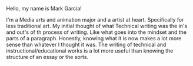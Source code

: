Hello, my name is Mark Garcia!

I'm a Media arts and animation major and a artist at heart. Specifically for less traditional art.
My initial thought of what Technical writing was the in's and out's of th process of writing. Like what goes into the mindset and the parts of a paragraph.
Honestly, knowing what it is now makes a lot more sense than whatever I thought it was. The writing of technical and instructional/educational works is a lot more useful than knowing the structure of an essay or the sorts.
